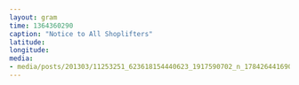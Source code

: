 ```yaml
---
layout: gram
time: 1364360290
caption: "Notice to All Shoplifters"
latitude: 
longitude: 
media:
- media/posts/201303/11253251_623618154440623_1917590702_n_17842644169000351.jpg
---
```

